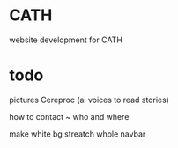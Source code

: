 # CATH
website development for CATH

# todo
pictures
Cereproc (ai voices to read stories)

how to contact
~ who and where

make white bg streatch whole navbar